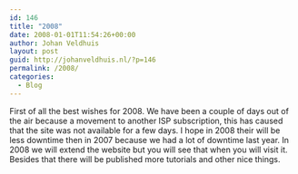 ```yaml
---
id: 146
title: "2008"
date: 2008-01-01T11:54:26+00:00
author: Johan Veldhuis
layout: post
guid: http://johanveldhuis.nl/?p=146
permalink: /2008/
categories:
  - Blog
---
```

First of all the best wishes for 2008. We have been a couple of days out of the air because a movement to another ISP subscription, this has caused that the site was not available for a few days. I hope in 2008 their will be less downtime then in 2007 because we had a lot of downtime last year. In 2008 we will extend the website but you will see that when you will visit it. Besides that there will be published more tutorials and other nice things.